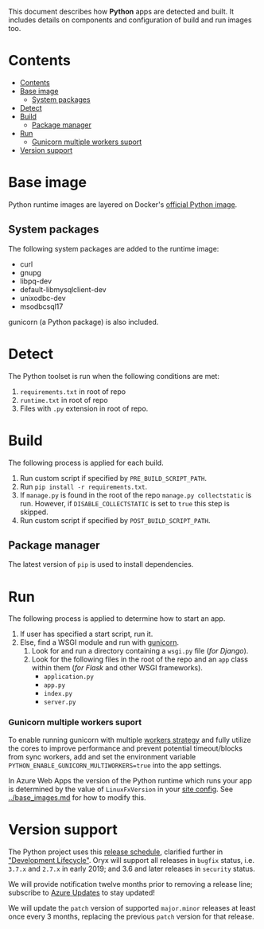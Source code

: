 This document describes how **Python** apps are detected and built. It includes
details on components and configuration of build and run images too.

# Contents

- [Contents](#contents)
- [Base image](#base-image)
  - [System packages](#system-packages)
- [Detect](#detect)
- [Build](#build)
  - [Package manager](#package-manager)
- [Run](#run)
    - [Gunicorn multiple workers suport](#gunicorn-multiple-workers-suport)
- [Version support](#version-support)

# Base image

Python runtime images are layered on Docker's [official Python
image](https://github.com/docker-library/python).

## System packages

The following system packages are added to the runtime image:

* curl
* gnupg
* libpq-dev
* default-libmysqlclient-dev
* unixodbc-dev
* msodbcsql17

gunicorn (a Python package) is also included.

# Detect

The Python toolset is run when the following conditions are met:

1. `requirements.txt` in root of repo
1. `runtime.txt` in root of repo
1. Files with `.py` extension in root of repo.

# Build

The following process is applied for each build.

1. Run custom script if specified by `PRE_BUILD_SCRIPT_PATH`.
1. Run `pip install -r requirements.txt`.
1. If `manage.py` is found in the root of the repo `manage.py collectstatic` is run. However,
   if `DISABLE_COLLECTSTATIC` is set to `true` this step is skipped.
1. Run custom script if specified by `POST_BUILD_SCRIPT_PATH`.

## Package manager

The latest version of `pip` is used to install dependencies.

# Run

The following process is applied to determine how to start an app.

1. If user has specified a start script, run it.
1. Else, find a WSGI module and run with [gunicorn][].
    1. Look for and run a directory containing a `wsgi.py` file (*for Django*).
    1. Look for the following files in the root of the repo and an `app` class within them (*for Flask* and other WSGI frameworks).
        * `application.py`
        * `app.py`
        * `index.py`
        * `server.py`

### Gunicorn multiple workers suport

To enable running gunicorn with multiple [workers strategy][] and fully utilize the cores to improve performance
and prevent potential timeout/blocks from sync workers, add and set the environment variable `PYTHON_ENABLE_GUNICORN_MULTIWORKERS=true` into the app settings.

In Azure Web Apps the version of the Python runtime which runs your app is
determined by the value of `LinuxFxVersion` in your [site config][]. See
[../base\_images.md](../base_images.md#azure-web-apps-runtimes-and-versions)
for how to modify this.

[gunicorn]: https://gunicorn.org/
[site config]: https://docs.microsoft.com/en-us/rest/api/appservice/webapps/get#siteconfig
[workers strategy]: https://docs.gunicorn.org/en/stable/design.html#how-many-workers

# Version support

The Python project uses this [release schedule][], clarified further in
["Development Lifecycle"][]. Oryx will support all releases in `bugfix`
status, i.e. `3.7.x` and `2.7.x` in early 2019; and 3.6 and later releases in
`security` status.

We will provide notification twelve months prior to removing a release line;
subscribe to [Azure Updates][] to stay updated!

We will update the `patch` version of supported `major.minor` releases at
least once every 3 months, replacing the previous `patch` version for that
release.

[release schedule]: https://devguide.python.org/#status-of-python-branches
["Development Lifecycle"]: https://devguide.python.org/devcycle/#devcycle
[Azure Updates]: https://azure.microsoft.com/updates/
